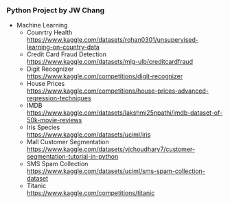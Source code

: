 ### Python Project by JW Chang
- Machine Learning
  - Counrtry Health  
    https://www.kaggle.com/datasets/rohan0301/unsupervised-learning-on-country-data
  - Credit Card Fraud Detection  
    https://www.kaggle.com/datasets/mlg-ulb/creditcardfraud
  - Digit Recognizer  
    https://www.kaggle.com/competitions/digit-recognizer
  - House Prices  
    https://www.kaggle.com/competitions/house-prices-advanced-regression-techniques
  - IMDB  
    https://www.kaggle.com/datasets/lakshmi25npathi/imdb-dataset-of-50k-movie-reviews
  - Iris Species  
    https://www.kaggle.com/datasets/uciml/iris
  - Mall Customer Segmentation  
    https://www.kaggle.com/datasets/vjchoudhary7/customer-segmentation-tutorial-in-python
  - SMS Spam Collection  
    https://www.kaggle.com/datasets/uciml/sms-spam-collection-dataset
  - Titanic  
    https://www.kaggle.com/competitions/titanic

